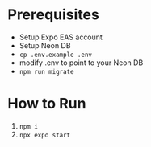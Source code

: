 # Prerequisites

- Setup Expo EAS account
- Setup Neon DB
- `cp .env.example .env`
- modify .env to point to your Neon DB
- `npm run migrate`

# How to Run

1. `npm i`
2. `npx expo start`

